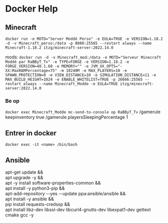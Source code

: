 # Docker Help 
## Minecraft
` docker run -e MOTD="Server Moddé Perso" -e EULA=TRUE -e VERSION=1.18.2 -d -v Minecraft_perso:/data -p 8080:25565 --restart always --name Minecraft-1.18.2 itzg/minecraft-server:2022.14.0 `

mods:
` docker run -d -v Minecraft_mod:/data -e MOTD="Serveur Minecraft Moddé par RaBByT_Tv" -e TYPE=FORGE -e VERSION=1.18.2 -e FORGE_VERSION=40.1.60 -e MEMORY="" -e JVM_XX_OPTS="-XX:MaxRAMPercentage=75" -m 10240M -e MAX_PLAYERS=10 -e SPAWN_PROTECTION=0 -e VIEW_DISTANCE=10 -e SIMULATION_DISTANCE=11 -e MAX_BUILD_HEIGHT=1024 -e ENABLE_WHITELIST=TRUE -p 26666:25565 --restart always --name Minecraft_Modde -e EULA=TRUE itzg/minecraft-server:2022.14.0 `
### Be op
` docker exec Minecraft_Modde mc-send-to-console op RaBByT_Tv `
/gamerule keepinventory true
/gamerule playersSleepingPercentage 1


## Entrer in docker
` docker exec -it <name> /bin/bash `


## Ansible

apt-get update && \
    apt upgrade -y && \
    apt -y install software-properties-common && \
    apt install -y python3-pip && \
    apt-add-repository --yes --update ppa:ansible/ansible && \
    apt install -y ansible && \
    pip install requests-credssp && \
    apt install libz-dev libssl-dev libcurl4-gnutls-dev libexpat1-dev gettext cmake gcc -y